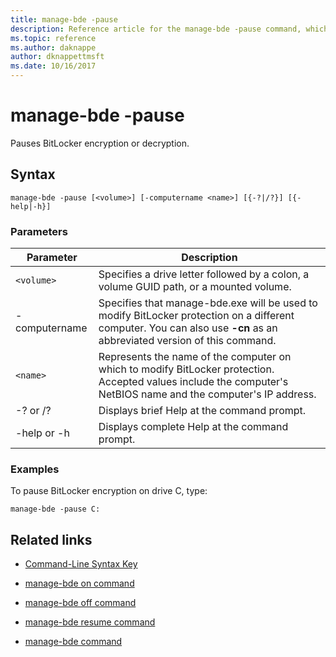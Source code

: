 ```yaml
---
title: manage-bde -pause
description: Reference article for the manage-bde -pause command, which pauses BitLocker encryption or decryption.
ms.topic: reference
ms.author: daknappe
author: dknappettmsft
ms.date: 10/16/2017
---
```


# manage-bde -pause

Pauses BitLocker encryption or decryption.

## Syntax

```
manage-bde -pause [<volume>] [-computername <name>] [{-?|/?}] [{-help|-h}]
```

### Parameters

| Parameter | Description |
| --------- | ----------- |
| `<volume>` | Specifies a drive letter followed by a colon, a volume GUID path, or a mounted volume. |
| -computername | Specifies that manage-bde.exe will be used to modify BitLocker protection on a different computer. You can also use **-cn** as an abbreviated version of this command. |
| `<name>` | Represents the name of the computer on which to modify BitLocker protection. Accepted values include the computer's NetBIOS name and the computer's IP address. |
| -? or /? | Displays brief Help at the command prompt. |
| -help or -h | Displays complete Help at the command prompt. |

### Examples

To pause BitLocker encryption on drive C, type:

```Output
manage-bde -pause C:
```

## Related links

- [Command-Line Syntax Key](command-line-syntax-key.md)

- [manage-bde on command](manage-bde-on.md)

- [manage-bde off command](manage-bde-off.md)

- [manage-bde resume command](manage-bde-resume.md)

- [manage-bde command](manage-bde.md)
